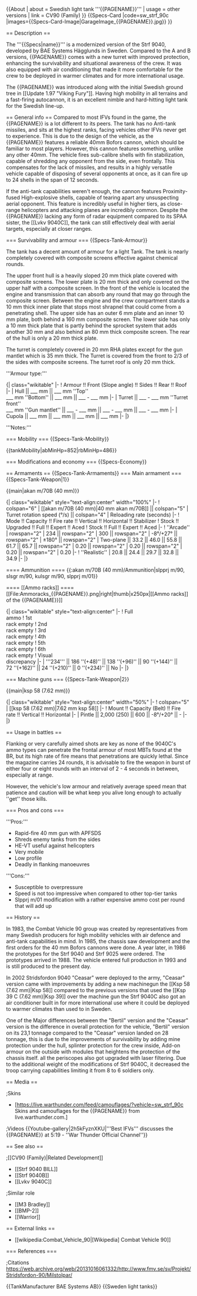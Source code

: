 {{About
| about = Swedish light tank '''{{PAGENAME}}'''
| usage = other versions
| link = CV90 (Family)
}}
{{Specs-Card
|code=sw_strf_90c
|images={{Specs-Card-Image|GarageImage_{{PAGENAME}}.jpg}}
}}

== Description ==
<!-- ''In the description, the first part should be about the history of the creation and combat usage of the vehicle, as well as its key features. In the second part, tell the reader about the ground vehicle in the game. Insert a screenshot of the vehicle, so that if the novice player does not remember the vehicle by name, he will immediately understand what kind of vehicle the article is talking about.'' -->
The '''{{Specs|name}}''' is a modernized version of the Strf 9040, developed by BAE Systems Hägglunds in Sweden. Compared to the A and B versions, {{PAGENAME}} comes with a new turret with improved protection, enhancing the survivability and situational awareness of the crew. It was also equipped with air conditioning that made it more comfortable for the crew to be deployed in warmer climates and for more international usage.

The {{PAGENAME}} was introduced along with the initial Swedish ground tree in [[Update 1.97 "Viking Fury"]]. Having high mobility in all terrains and a fast-firing autocannon, it is an excellent nimble and hard-hitting light tank for the Swedish line-up.

== General info ==
Compared to most IFVs found in the game, the {{PAGENAME}} is a lot different to its peers. The tank has no Anti-tank missiles, and sits at the highest ranks, facing vehicles other IFVs never get to experience. This is due to the design of the vehicle, as the {{PAGENAME}} features a reliable 40mm Bofors cannon, which should be familiar to most players. However, this cannon features something, unlike any other 40mm. The vehicle fires sub-calibre shells with fin stabilization, capable of shredding any opponent from the side, even frontally. This compensates for the lack of missiles, and results in a highly versatile vehicle capable of disposing of several opponents at once, as it can fire up to 24 shells in the span of 12 seconds.

If the anti-tank capabilities weren't enough, the cannon features Proximity-fused High-explosive shells, capable of tearing apart any unsuspecting aerial opponent. This feature is incredibly useful in higher tiers, as close-range helicopters and attacking planes are incredibly common. Despite the {{PAGENAME}} lacking any form of radar equipment compared to its SPAA sister, the [[Lvkv 9040C]], the tank can still effectively deal with aerial targets, especially at closer ranges.

=== Survivability and armour ===
{{Specs-Tank-Armour}}
<!-- ''Describe armour protection. Note the most well protected and key weak areas. Appreciate the layout of modules as well as the number and location of crew members. Is the level of armour protection sufficient, is the placement of modules helpful for survival in combat? If necessary use a visual template to indicate the most secure and weak zones of the armour.'' -->
The tank has a decent amount of armour for a light Tank. The tank is nearly completely covered with composite screens effective against chemical rounds.

The upper front hull is a heavily sloped 20 mm thick plate covered with composite screens. The lower plate is 20 mm thick and only covered on the upper half with a composite screen. In the front of the vehicle is located the engine and transmission that can absorb any round that may go through the composite screen. Between the engine and the crew compartment stands a 10 mm thick inner plate that stops most shrapnel that could come from a penetrating shell. The upper side has an outer 6 mm plate and an inner 10 mm plate, both behind a 160 mm composite screen. The lower side has only a 10 mm thick plate that is partly behind the sprocket system that adds another 30 mm and also behind an 80 mm thick composite screen. The rear of the hull is only a 20 mm thick plate.

The turret is completely covered in 20 mm RHA plates except for the gun mantlet which is 35 mm thick. The Turret is covered from the front to 2/3 of the sides with composite screens. The turret roof is only 20 mm thick.

'''Armour type:''' <!-- The types of armour present on the vehicle and their general locations -->
<!-- Example: * Rolled homogeneous armour (Front, Side, Rear, Hull roof)
* Cast homogeneous armour (Turret, Transmission area) -->

{| class="wikitable"
|-
! Armour !! Front (Slope angle) !! Sides !! Rear !! Roof
|-
| Hull || ___ mm || ___ mm ''Top'' <br> ___ mm ''Bottom'' || ___ mm || ___ - ___ mm
|-
| Turret || ___ - ___ mm ''Turret front'' <br> ___ mm ''Gun mantlet'' || ___ - ___ mm || ___ - ___ mm || ___ - ___ mm
|-
| Cupola || ___ mm || ___ mm || ___ mm || ___ mm
|-
|}

'''Notes:''' <!-- Any additional notes which the user needs to be aware of -->
<!-- Example: * Suspension wheels are 20 mm thick, tracks are 30 mm thick, and torsion bars are 60 mm thick. -->

=== Mobility ===
{{Specs-Tank-Mobility}}
<!-- ''Write about the mobility of the ground vehicle. Estimate the specific power and manoeuvrability, as well as the maximum speed forwards and backwards.'' -->

{{tankMobility|abMinHp=852|rbMinHp=486}}

=== Modifications and economy ===
{{Specs-Economy}}

== Armaments ==
{{Specs-Tank-Armaments}}
=== Main armament ===
{{Specs-Tank-Weapon|1}}
<!-- ''Give the reader information about the characteristics of the main gun. Assess its effectiveness in a battle based on the reloading speed, ballistics and the power of shells. Do not forget about the flexibility of the fire, that is how quickly the cannon can be aimed at the target, open fire on it and aim at another enemy. Add a link to the main article on the gun: <code><nowiki>{{main|Name of the weapon}}</nowiki></code>. Describe in general terms the ammunition available for the main gun. Give advice on how to use them and how to fill the ammunition storage.'' -->
{{main|akan m/70B (40 mm)}}

{| class="wikitable" style="text-align:center" width="100%"
|-
! colspan="6" | [[akan m/70B (40 mm)|40 mm akan m/70B]] || colspan="5" | Turret rotation speed (°/s) || colspan="4" | Reloading rate (seconds)
|-
! Mode !! Capacity !! Fire rate !! Vertical !! Horizontal !! Stabilizer
! Stock !! Upgraded !! Full !! Expert !! Aced
! Stock !! Full !! Expert !! Aced
|-
! ''Arcade''
| rowspan="2" | 234 || rowspan="2" | 300 || rowspan="2" | -8°/+27° || rowspan="2" | ±180° || rowspan="2" | Two-plane || 33.2 || 46.0 || 55.8 || 61.7 || 65.7 || rowspan="2" | 0.20 || rowspan="2" | 0.20 || rowspan="2" | 0.20 || rowspan="2" | 0.20
|-
! ''Realistic''
| 20.8 || 24.4 || 29.7 || 32.8 || 34.9
|-
|}

==== Ammunition ====
{{:akan m/70B (40 mm)/Ammunition|slpprj m/90, slsgr m/90, kulsgr m/90, slpprj m/01}}

==== [[Ammo racks]] ====
[[File:Ammoracks_{{PAGENAME}}.png|right|thumb|x250px|[[Ammo racks]] of the {{PAGENAME}}]]
<!-- '''Last updated: 2.9.0.62''' -->
{| class="wikitable" style="text-align:center"
|-
! Full<br>ammo
! 1st<br>rack empty
! 2nd<br>rack empty
! 3rd<br>rack empty
! 4th<br>rack empty
! 5th<br>rack empty
! 6th<br>rack empty
! Visual<br>discrepancy
|-
| '''234''' || 186&nbsp;''(+48)'' || 138&nbsp;''(+96)'' || 90&nbsp;''(+144)'' || 72&nbsp;''(+162)'' || 24&nbsp;''(+210)'' || 0&nbsp;''(+234)'' || No
|-
|}

=== Machine guns ===
{{Specs-Tank-Weapon|2}}
<!-- ''Offensive and anti-aircraft machine guns not only allow you to fight some aircraft but also are effective against lightly armoured vehicles. Evaluate machine guns and give recommendations on its use.'' -->
{{main|ksp 58 (7.62 mm)}}

{| class="wikitable" style="text-align:center" width="50%"
|-
! colspan="5" | [[ksp 58 (7.62 mm)|7.62 mm ksp 58]]
|-
! Mount !! Capacity (Belt) !! Fire rate !! Vertical !! Horizontal
|-
| Pintle || 2,000 (250) || 600 || -8°/+20° || -
|-
|}

== Usage in battles ==
<!-- ''Describe the tactics of playing in the vehicle, the features of using vehicles in the team and advice on tactics. Refrain from creating a "guide" - do not impose a single point of view but instead give the reader food for thought. Describe the most dangerous enemies and give recommendations on fighting them. If necessary, note the specifics of the game in different modes (AB, RB, SB).'' -->
Flanking or very carefully aimed shots are key as none of the 9040C's ammo types can penetrate the frontal armour of most MBTs found at the BR, but its high rate of fire means that penetrations are quickly lethal. Since the magazine carries 24 rounds, it is advisable to fire the weapon in burst of either four or eight rounds with an interval of 2 - 4 seconds in between, especially at range.

However, the vehicle's low armour and relatively average speed mean that patience and caution will be what keep you alive long enough to actually ''get'' those kills.

=== Pros and cons ===
<!-- ''Summarise and briefly evaluate the vehicle in terms of its characteristics and combat effectiveness. Mark its pros and cons in a bulleted list. Try not to use more than 6 points for each of the characteristics. Avoid using categorical definitions such as "bad", "good" and the like - use substitutions with softer forms such as "inadequate" and "effective".'' -->

'''Pros:'''

* Rapid-fire 40 mm gun with APFSDS
* Shreds enemy tanks from the sides
* HE-VT useful against helicopters
* Very mobile
* Low profile
* Deadly in flanking manoeuvres

'''Cons:'''

* Susceptible to overpressure
* Speed is not too impressive when compared to other top-tier tanks
* Slpprj m/01 modification with a rather expensive ammo cost per round that will add up

== History ==
<!-- ''Describe the history of the creation and combat usage of the vehicle in more detail than in the introduction. If the historical reference turns out to be too long, take it to a separate article, taking a link to the article about the vehicle and adding a block "/History" (example: <nowiki>https://wiki.warthunder.com/(Vehicle-name)/History</nowiki>) and add a link to it here using the <code>main</code> template. Be sure to reference text and sources by using <code><nowiki><ref></ref></nowiki></code>, as well as adding them at the end of the article with <code><nowiki><references /></nowiki></code>. This section may also include the vehicle's dev blog entry (if applicable) and the in-game encyclopedia description (under <code><nowiki>=== In-game description ===</nowiki></code>, also if applicable).'' -->

In 1983, the Combat Vehicle 90 group was created by representatives from many Swedish producers for high mobility vehicles with air defence and anti-tank capabilities in mind. In 1985, the chassis saw development and the first orders for the 40 mm Bofors cannons were done. A year later, in 1986 the prototypes for the Strf 9040 and Strf 9025 were ordered. The prototypes arrived in 1988. The vehicle entered full production in 1993 and is still produced to the present day.<ref name="fmv" />

In 2002 Stridsfordon 9040 "Ceasar" were deployed to the army, "Ceasar" version came with improvements by adding a new machinegun the [[Ksp 58 (7.62 mm)|Ksp 58]] compared to the previous versions that used the [[Ksp 39 C (7.62 mm)|Ksp 39]] over the machine gun the Strf 9040C also got an air conditioner built in for more international use where it could be deployed to warmer climates than used to in Sweden.

One of the Major differences between the "Bertil" version and the "Ceasar" version is the difference in overall protection for the vehicle, "Bertil" version on its 23,1 tonnage compared to the "Ceasar" version landed on 28 tonnage, this is due to the improvements of survivability by adding mine protection under the hull, splinter protection for the crew inside, Add-on armour on the outside with modules that heightens the protection of the chassis itself. all the periscopes also got upgraded with laser filtering. Due to the additional weight of the modifications of Strf 9040C, it decreased the troop carrying capabilities limiting it from 8 to 6 soldiers only.

== Media ==
<!-- ''Excellent additions to the article would be video guides, screenshots from the game, and photos.'' -->

;Skins

* [https://live.warthunder.com/feed/camouflages/?vehicle=sw_strf_90c Skins and camouflages for the {{PAGENAME}} from live.warthunder.com.]

;Videos
{{Youtube-gallery|2h5kFyznXKU|'''Best IFVs''' discusses the {{PAGENAME}} at 5:19 - ''War Thunder Official Channel''}}

== See also ==
<!-- ''Links to the articles on the War Thunder Wiki that you think will be useful for the reader, for example:''
* ''reference to the series of the vehicles;''
* ''links to approximate analogues of other nations and research trees.'' -->

;[[CV90 (Family)|Related Development]]
* [[Strf 9040 BILL]]
* [[Strf 9040B]]
* [[Lvkv 9040C]]

;Similar role
* [[M3 Bradley]]
* [[BMP-2]]
* [[Warrior]]

== External links ==
<!-- ''Paste links to sources and external resources, such as:''
* ''topic on the official game forum;''
* ''other literature.'' -->

* [[wikipedia:Combat_Vehicle_90|[Wikipedia] Combat Vehicle 90]]

=== References ===

;Citations
<references>
<ref name="fmv">https://web.archive.org/web/20131016061332/http://www.fmv.se/sv/Projekt/Stridsfordon-90/Milstolpar/</ref>
</references>

{{TankManufacturer BAE Systems AB}}
{{Sweden light tanks}}